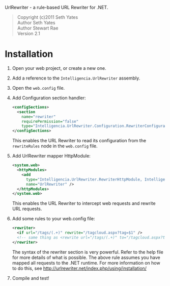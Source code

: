 UrlRewriter - a rule-based URL Rewriter for .NET.

> Copyright (c)2011 Seth Yates  
> Author Seth Yates  
> Author Stewart Rae  
> Version 2.1  

Installation
============
1. Open your web project, or create a new one.
2. Add a reference to the `Intelligencia.UrlRewriter` assembly.
3. Open the `web.config` file.
4. Add Configuration section handler:
   ```XML  
   <configSections>
     <section
       name="rewriter"
       requirePermission="false"
       type="Intelligencia.UrlRewriter.Configuration.RewriterConfigurationSectionHandler, Intelligencia.UrlRewriter" />
   </configSections>
   ```
   This enables the URL Rewriter to read its configuration from the `rewriteRules` node in the `web.config` file.

5. Add UrlRewriter mapper HttpModule:
  
   ```XML
   <system.web>
     <httpModules>
       <add
         type="Intelligencia.UrlRewriter.RewriterHttpModule, Intelligencia.UrlRewriter"
         name="UrlRewriter" />
     </httpModules>
   </system.web>
   ```
   This enables the URL Rewriter to intercept web requests and rewrite URL requests.

6. Add some rules to your web.config file:

   ```XML
   <rewriter>
     <if url="/tags/(.+)" rewrite="/tagcloud.aspx?tag=$1" />
     <!-- same thing as <rewrite url="/tags/(.+)" to="/tagcloud.aspx?tag=$1" /> -->
   </rewriter>
   ```

   The syntax of the rewriter section is very powerful.  Refer to the help file for more details
   of what is possible.  The above rule assumes you have mapped all requests to the .NET runtime.
   For more information on how to do this, see http://urlrewriter.net/index.php/using/installation/

7. Compile and test!
